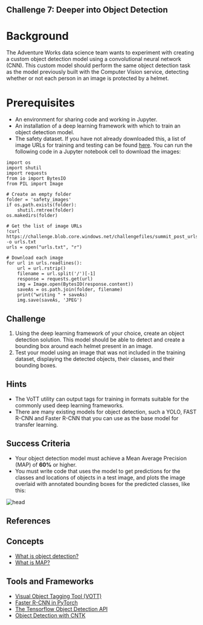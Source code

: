 ## Challenge 7: Deeper into Object Detection

# Background
The Adventure Works data science team wants to experiment with creating a custom object detection model using a convolutional neural network (CNN). This custom model should perform the same object detection task as the model previously built with the Computer Vision service, detecting whether or not each person in an image is protected by a helmet.

# Prerequisites
- An environment for sharing code and working in Jupyter.
- An installation of a deep learning framework with which to train an object detection model.
- The safety dataset. If you have not already downloaded this, a list of image URLs for training and testing can be found [here](https://challenge.blob.core.windows.net/challengefiles/summit_post_urls_selected.txt). You can run the following code in a Jupyter notebook cell to download the images:

```
import os
import shutil
import requests
from io import BytesIO
from PIL import Image

# Create an empty folder
folder = 'safety_images'
if os.path.exists(folder):
    shutil.rmtree(folder)
os.makedirs(folder)

# Get the list of image URLs
!curl https://challenge.blob.core.windows.net/challengefiles/summit_post_urls_selected.txt -o urls.txt
urls = open("urls.txt", "r")

# Download each image
for url in urls.readlines():
    url = url.rstrip()
    filename = url.split('/')[-1]
    response = requests.get(url)
    img = Image.open(BytesIO(response.content))
    saveAs = os.path.join(folder, filename)
    print("writing " + saveAs)
    img.save(saveAs, 'JPEG')
```
    
## Challenge
1. Using the deep learning framework of your choice, create an object detection solution. This model should be able to detect and create a bounding box around each helmet present in an image.
2. Test your model using an image that was not included in the training dataset, displaying the detected objects, their classes, and their bounding boxes.

## Hints
- The VoTT utility can output tags for training in formats suitable for the commonly used deep learning frameworks.
- There are many existing models for object detection, such a YOLO, FAST R-CNN and Faster R-CNN that you can use as the base model for transfer learning.

## Success Criteria
- Your object detection model must achieve a Mean Average Precision (MAP) of **60%** or higher.
- You must write code that uses the model to get predictions for the classes and locations of objects in a test image, and plots the image overlaid with annotated bounding boxes for the predicted classes, like this:

![head](https://user-images.githubusercontent.com/7014697/49982080-ba4cfc80-ff0f-11e8-8cff-6828b4dd77e9.jpg)

## References

## Concepts
- [What is object detection?](https://tryolabs.com/blog/2017/08/30/object-detection-an-overview-in-the-age-of-deep-learning/)
- [What is MAP?](http://fastml.com/what-you-wanted-to-know-about-mean-average-precision/)

## Tools and Frameworks
- [Visual Object Tagging Tool (VOTT)](https://github.com/Microsoft/VoTT)
- [Faster R-CNN in PyTorch](https://github.com/ruotianluo/pytorch-faster-rcnn)
- [The Tensorflow Object Detection API](https://github.com/tensorflow/models/tree/master/research/object_detection)
- [Object Detection with CNTK](https://docs.microsoft.com/en-us/cognitive-toolkit/Object-Detection-using-Faster-R-CNN)

